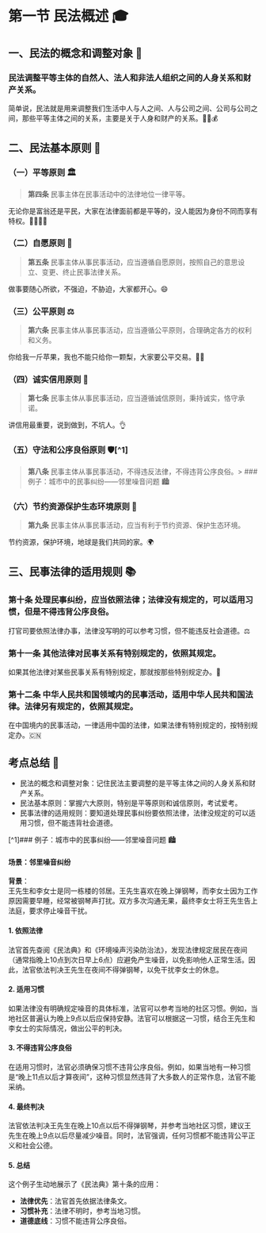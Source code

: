# 第一节 民法概述 🎓

## 一、民法的概念和调整对象 🌟

### 民法调整平等主体的自然人、法人和非法人组织之间的人身关系和财产关系。
简单说，民法就是用来调整我们生活中人与人之间、人与公司之间、公司与公司之间，那些平等主体之间的关系，主要是关于人身和财产的关系。👫🏢💰

## 二、民法基本原则 📜

### （一）平等原则 🏛
> **第四条** 民事主体在民事活动中的法律地位一律平等。

无论你是富翁还是平民，大家在法律面前都是平等的，没人能因为身份不同而享有特权。👨‍⚖️👩‍⚖️

### （二）自愿原则 👐
> **第五条** 民事主体从事民事活动，应当遵循自愿原则，按照自己的意思设立、变更、终止民事法律关系。

做事要随心所欲，不强迫，不胁迫，大家都开心。😄

### （三）公平原则 ⚖️
> **第六条** 民事主体从事民事活动，应当遵循公平原则，合理确定各方的权利和义务。

你给我一斤苹果，我也不能只给你一颗梨，大家要公平交易。🍎🍐

### （四）诚实信用原则 🤝
> **第七条** 民事主体从事民事活动，应当遵循诚信原则，秉持诚实，恪守承诺。

讲信用最重要，说到做到，不坑人。👌

### （五）守法和公序良俗原则 🛡[^1]
> **第八条** 民事主体从事民事活动，不得违反法律，不得违背公序良俗。> ### 例子：城市中的民事纠纷——邻里噪音问题 🏙️

### （六）节约资源保护生态环境原则 🌳
> **第九条** 民事主体从事民事活动，应当有利于节约资源、保护生态环境。

节约资源，保护环境，地球是我们共同的家。🌍

## 三、民事法律的适用规则 📚

### 第十条 处理民事纠纷，应当依照法律；法律没有规定的，可以适用习惯，但是不得违背公序良俗。
打官司要依照法律办事，法律没写明的可以参考习惯，但不能违反社会道德。⚖️

### 第十一条 其他法律对民事关系有特别规定的，依照其规定。
如果其他法律对某些民事关系有特别规定，那就按那些特别规定办。📜

### 第十二条 中华人民共和国领域内的民事活动，适用中华人民共和国法律。法律另有规定的，依照其规定。
在中国境内的民事活动，一律适用中国的法律，如果法律有特别规定的，按特别规定办。🇨🇳

## 考点总结 📝

- 民法的概念和调整对象：记住民法主要调整的是平等主体之间的人身关系和财产关系。
- 民法基本原则：掌握六大原则，特别是平等原则和诚信原则，考试爱考。
- 民事法律的适用规则：要知道处理民事纠纷要依照法律，法律没规定的可以适用习惯，但不能违背社会道德。

[^1]### 例子：城市中的民事纠纷——邻里噪音问题 🏙️

#### 场景：邻里噪音纠纷  
**背景**：  
王先生和李女士是同一栋楼的邻居。王先生喜欢在晚上弹钢琴，而李女士因为工作原因需要早睡，经常被钢琴声打扰。双方多次沟通无果，最终李女士将王先生告上法庭，要求停止噪音干扰。

#### 1. **依照法律**  
法官首先查阅《民法典》和《环境噪声污染防治法》，发现法律规定居民在夜间（通常指晚上10点到次日早上6点）应避免产生噪音，以免影响他人正常生活。因此，法官依法判决王先生在夜间不得弹钢琴，以免干扰李女士的休息。

#### 2. **适用习惯**  
如果法律没有明确规定噪音的具体标准，法官可以参考当地的社区习惯。例如，当地社区普遍认为晚上9点以后应保持安静。法官可以根据这一习惯，结合王先生和李女士的实际情况，做出公平的判决。

#### 3. **不得违背公序良俗**  
在适用习惯时，法官必须确保习惯不违背公序良俗。例如，如果当地有一种习惯是“晚上11点以后才算夜间”，这种习惯显然违背了大多数人的正常作息，法官不能采纳。

#### 4. **最终判决**  
法官依法判决王先生在晚上10点以后不得弹钢琴，并参考当地社区习惯，建议王先生在晚上9点以后尽量减少噪音。同时，法官强调，任何习惯都不能违背公平正义和社会公德。

#### 5. **总结**  
这个例子生动地展示了《民法典》第十条的应用：  
- **法律优先**：法官首先依据法律条文。  
- **习惯补充**：法律不明时，参考当地习惯。  
- **道德底线**：习惯不能违背公序良俗。  
